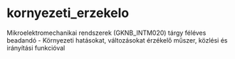 # kornyezeti_erzekelo
Mikroelektromechanikai rendszerek (GKNB_INTM020) tárgy féléves beadandó - Környezeti hatásokat, változásokat érzékelő műszer, közlési és irányítási funkcióval




